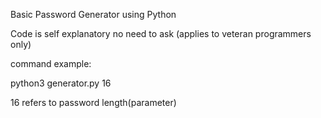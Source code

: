 Basic Password Generator using Python

Code is self explanatory no need to ask (applies to veteran programmers only)

command example:

python3 generator.py 16

16 refers to password length(parameter)
